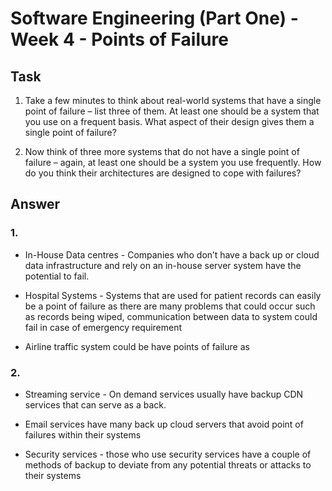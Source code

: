 # Software Engineering (Part One) - Week 4 - Points of Failure


## Task

1. Take a few minutes to think about real-world systems that have a single point of failure – list three of them. At least one should be a system that you use on a frequent basis. What aspect of their design gives them a single point of failure? 

2. Now think of three more systems that do not have a single point of failure – again, at least one should be a system you use frequently. How do you think their architectures are designed to cope with failures? 

## Answer


### 1.

- In-House Data centres - Companies who don’t have a back up or cloud data infrastructure and rely on an in-house server system have the potential to fail.

- Hospital Systems - Systems that are used for patient records can easily be a point of failure as there are many problems that could occur such as records being wiped, communication between data to system could fail in case of emergency requirement

- Airline traffic system could be have points of failure as 

### 2.

- Streaming service - On demand services usually have backup CDN services that can serve as a back. 

- Email services have many back up cloud servers that avoid point of failures within  their systems

- Security services - those who use security services have a couple of methods of backup to deviate from any potential threats or attacks to their systems